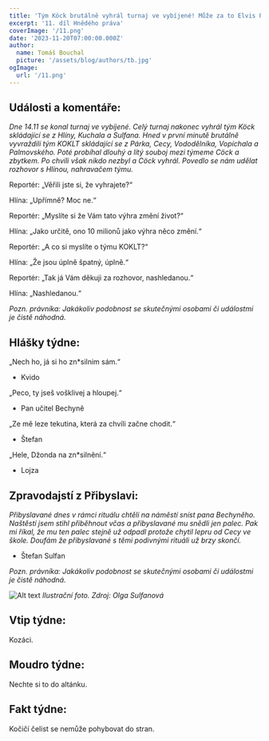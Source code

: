 ```yaml
---
title: 'Tým Köck brutálně vyhrál turnaj ve vybíjené! Může za to Elvis Presley?!'
excerpt: '11. díl Hnědého práva'
coverImage: '/11.png'
date: '2023-11-20T07:00:00.000Z'
author:
  name: Tomáš Bouchal
  picture: '/assets/blog/authors/tb.jpg'
ogImage:
  url: '/11.png'
---
```

## **Události a komentáře:**

*Dne 14.11 se konal turnaj ve vybíjené. Celý turnaj nakonec vyhrál tým Köck
skládající se z Hlíny, Kuchala a Sulfana. Hned v první minutě brutálně
vyvraždili tým KOKLT skládající se z Párka, Cecy, Vododělníka, Vopíchala a
Palmovského. Poté probíhal dlouhý a lítý souboj mezi týmeme Cöck a
zbytkem. Po chvíli však nikdo nezbyl a Cöck vyhrál. Povedlo se nám udělat
rozhovor s Hlínou, nahravačem týmu.*

Reportér: „Věřili jste si, že vyhrajete?“

Hlína: „Upřímně? Moc ne.“

Reportér: „Myslíte si že Vám tato výhra změní život?“

Hlína: „Jako určitě, ono 10 milionů jako výhra něco změní.“

Reportér: „A co si myslíte o týmu KOKLT?“

Hlína: „Že jsou úplně špatný, úplně.“

Reportér: „Tak já Vám děkuji za rozhovor, nashledanou.“

Hlína: „Nashledanou.“



*Pozn. právníka: Jakákoliv podobnost se skutečnými osobami či událostmi je čistě náhodná.*



## **Hlášky týdne:**

„Nech ho, já si ho zn*silnim sám.“

- Kvido

„Peco, ty jseš vošklivej a hloupej.“

- Pan učitel Bechyně

„Ze mě leze tekutina, která za chvíli začne chodit.“

- Štefan

„Hele, Džonda na zn*silnění.“

- Lojza

## **Zpravodajstí z Přibyslavi:**

*Přibyslavané dnes v rámci rituálu chtěli na náměstí sníst pana Bechyněho.
Naštěstí jsem stihl přiběhnout včas a přibyslavané mu snědli jen palec. Pak
mi říkal, že mu ten palec stejně už odpadl protože chytil lepru od Cecy ve
škole. Doufám že přibyslavané s těmi podivnými rituáli už brzy skončí.*

- Štefan Sulfan


*Pozn. právníka: Jakákoliv podobnost se skutečnými osobami či událostmi je čistě náhodná.*

![Alt text](../ilufot11.png)
*Ilustrační foto. Zdroj: Olga Sulfanová*


## **Vtip týdne:**

Kozáci.

## **Moudro týdne:**

Nechte si to do altánku.

## **Fakt týdne:**

Kočičí čelist se nemůže pohybovat do stran.

